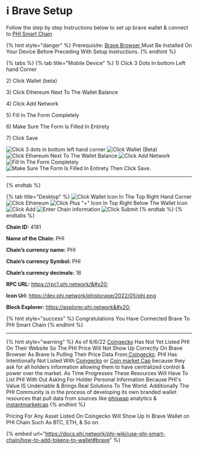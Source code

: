 # ℹ Brave Setup

Follow the step by step Instructions below to set up brave wallet & connect to [PHI Smart Chain](../../../../) &#x20;

{% hint style="danger" %}
Prerequisite: [Brave Browser ](https://brave.com/)Must Be Installed On Your Device Before Preceding With Setup Instructions. &#x20;
{% endhint %}

{% tabs %}
{% tab title="Mobile Device" %}
1\) Click 3 Dots In bottom Left hand Corner

2\) Click Wallet (beta)

3\) Click Ethereum Next To The Wallet Balance

4\) Click Add Network

5\) Fill In The Form Completely&#x20;

6\) Make Sure The Form Is Filled In Entirety&#x20;

7\) Click Save

![Click 3 dots in bottom left hand corner](../../../../.gitbook/assets/IMG\_4683.jpg) ![Click Wallet (Beta)](../../../../.gitbook/assets/IMG\_4684.jpg) ![Click Ethereum Next To The Wallet Balance](../../../../.gitbook/assets/IMG\_4685.jpg) ![Click Add Network ](../../../../.gitbook/assets/IMG\_4686.jpg) ![Fill In The Form Completely ](../../../../.gitbook/assets/IMG\_4687.jpg) ![Make Sure The Form Is Filled In Entirety Then Click Save.](../../../../.gitbook/assets/IMG\_4688.jpg)

****
{% endtab %}

{% tab title="Desktop" %}
![Click Wallet Icon In The Top Right Hand Corner](<../../../../.gitbook/assets/Screen Shot 2022-06-06 at 3.51.01 PM.png>) ![Click Ethereum ](<../../../../.gitbook/assets/Screen Shot 2022-06-06 at 3.52.18 PM.png>) ![Click Plus "+" Icon In Top Right Below The Wallet Icon](<../../../../.gitbook/assets/Screen Shot 2022-06-06 at 3.53.01 PM.png>) ![Click Add](<../../../../.gitbook/assets/Screen Shot 2022-06-06 at 3.54.02 PM.png>) ![Enter Chain information ](<../../../../.gitbook/assets/Screen Shot 2022-06-06 at 3.54.53 PM.png>) ![Click Submit](<../../../../.gitbook/assets/Screen Shot 2022-06-06 at 3.55.06 PM.png>)
{% endtab %}
{% endtabs %}

**Chain ID:** 4181&#x20;

**Name of the Chain:** PHI&#x20;

**Chain’s currency name:** PHI&#x20;

**Chain’s currency Symbol:** PHI&#x20;

**Chain’s currency decimals:** 18&#x20;

**RPC URL:** https://rpc1.phi.network/​&#x20;

**Icon Url:** https://dev.phi.network/phistorage/2022/05/phi.png

**Block Explorer:** https://explorer.phi.network&#x20;

{% hint style="success" %}
Congratulations You Have Connected Brave To PHI Smart Chain
{% endhint %}

****

{% hint style="warning" %}
As of 6/6/22 [Coingecko](https://coingecko.com) Has Not Yet Listed PHI On Their Website So The PHI Price Will Not Show Up Correctly On Brave Browser As Brave Is Pulling Their Price Data From[ Coingecko](https://coingecko.com). PHI Has Intentionally Not Listed With [Coingecko](https://coingecko.com) or [Coin market Cap](https://coinmarketcap.com) because they ask for all holders information allowing them to have centralized control & power over the market. As Time Progresses These Resources Will Have To List PHI With Out Asking For Holder Personal Information Because PHI's Value IS Undeniable & Brings Real Solutions To The World. Additionally The PHI Community is in the process of developing its own branded wallet resources that pull data from sources like [phiswap](https://info.phiswap.com) analytics & [instantmarketcap](https://instantmarketcap.com)&#x20;
{% endhint %}

Pricing For Any Asset Listed On Coingecko Will Show Up In Brave Wallet on PHI Chain Such As BTC, ETH, & So on.&#x20;

{% embed url="https://docs.phi.network/phi-wiki/use-phi-smart-chain/how-to-add-tokens-to-wallet#brave" %}
